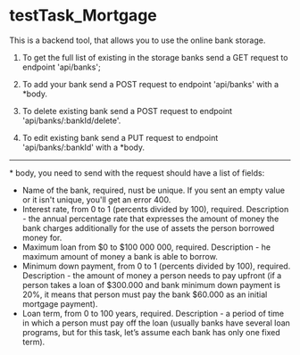 # testTask_Mortgage

This is a backend tool, that allows you to use the online bank storage.

1. To get the full list of existing in the storage banks send a GET request to endpoint 'api/banks';

2. To add your bank send a POST request to endpoint 'api/banks' with a \*body.
  
3. To delete existing bank send a POST request to endpoint 'api/banks/:bankId/delete'.

4. To edit existing bank send a PUT request to endpoint 'api/banks/:bankId' with a \*body.

----------------------------------------------------------------------------------------------------------

\* body, you need to send with the request should have a list of fields:
- Name of the bank, required, nust be unique. If you sent an empty value or it isn't unique, you'll get an error 400.
- Interest rate, from 0 to 1 (percents divided by 100), required. Description - the annual percentage rate that expresses the amount of money the bank charges additionally for the use of assets the person borrowed money for.
- Maximum loan from $0 to $100 000 000, required. Description - he maximum amount of money a bank is able to borrow.
- Minimum down payment, from 0 to 1 (percents divided by 100), required. Description - the amount of money a person needs to pay upfront (if a person takes a loan of $300.000 and bank minimum down payment is 20%, it means that person must pay the bank $60.000 as an initial mortgage payment).
- Loan term, from 0 to 100 years, required. Description - a period of time in which a person must pay off the loan (usually banks have several loan programs, but for this task, let’s assume each bank has only one fixed term).
